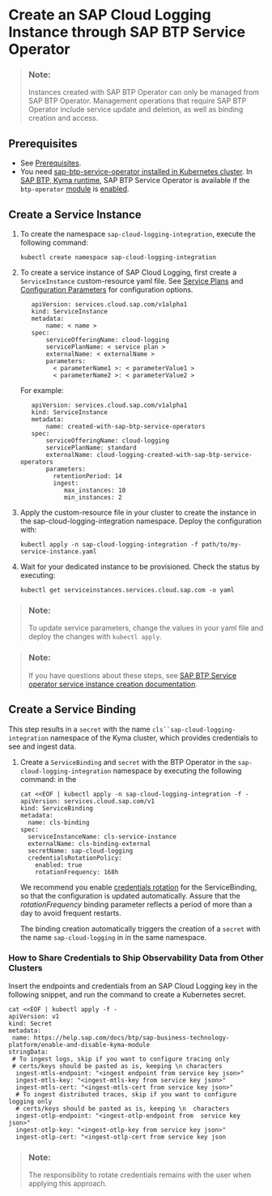 <!-- loiof6aa131faee64f78b9cbba6a5b579b8f -->

# Create an SAP Cloud Logging Instance through SAP BTP Service Operator

> ### Note:  
> Instances created with SAP BTP Operator can only be managed from SAP BTP Operator. Management operations that require SAP BTP Operator include service update and deletion, as well as binding creation and access.



<a name="loiof6aa131faee64f78b9cbba6a5b579b8f__section_ndz_bcz_kzb"/>

## Prerequisites

-   See [Prerequisites](prerequisites-41d8559.md).
-   You need [sap-btp-service-operator installed in Kubernetes cluster](https://github.com/SAP/sap-btp-service-operator/blob/main/README.md#setup). In [SAP BTP, Kyma runtime](https://help.sap.com/docs/btp/sap-business-technology-platform/create-kyma-environment-instance), SAP BTP Service Operator is available if the `btp-operator` [module](https://help.sap.com/docs/btp/sap-business-technology-platform/kyma-modules) is [enabled](https://help.sap.com/docs/btp/sap-business-technology-platform/enable-and-disable-kyma-module).



<a name="loiof6aa131faee64f78b9cbba6a5b579b8f__section_kf5_12z_kzb"/>

## Create a Service Instance

1.  To create the namespace `sap-cloud-logging-integration`, execute the following command:

    ```
    kubectl create namespace sap-cloud-logging-integration
    ```

2.  To create a service instance of SAP Cloud Logging, first create a `ServiceInstance` custom-resource yaml file. See [Service Plans](service-plans-a9d2d1b.md) and [Configuration Parameters](configuration-parameters-1830bca.md) for configuration options.

    ```
       apiVersion: services.cloud.sap.com/v1alpha1
       kind: ServiceInstance
       metadata:
           name: < name >
       spec:
           serviceOfferingName: cloud-logging
           servicePlanName: < service plan >
           externalName: < externalName >
           parameters:
             < parameterName1 >: < parameterValue1 >
             < parameterName2 >: < parameterValue2 >
    
    ```

    For example:

    ```
       apiVersion: services.cloud.sap.com/v1alpha1
       kind: ServiceInstance
       metadata:
           name: created-with-sap-btp-service-operators
       spec:
           serviceOfferingName: cloud-logging
           servicePlanName: standard
           externalName: cloud-logging-created-with-sap-btp-service-operators
           parameters:
             retentionPeriod: 14
             ingest:
                max_instances: 10
                min_instances: 2
    
    ```

3.  Apply the custom-resource file in your cluster to create the instance in the sap-cloud-logging-integration namespace. Deploy the configuration with:

    ```
    kubectl apply -n sap-cloud-logging-integration -f path/to/my-service-instance.yaml
    ```

4.  Wait for your dedicated instance to be provisioned. Check the status by executing:

    ```
    kubectl get serviceinstances.services.cloud.sap.com -o yaml
    ```


> ### Note:  
> To update service parameters, change the values in your yaml file and deploy the changes with `kubectl apply`.

> ### Note:  
> If you have questions about these steps, see [SAP BTP Service operator service instance creation documentation](https://github.com/SAP/sap-btp-service-operator/blob/main/README.md#step-1-create-a-service-instance).



<a name="loiof6aa131faee64f78b9cbba6a5b579b8f__section_ubq_kfz_kzb"/>

## Create a Service Binding

This step results in a `secret` with the name `cls``sap-cloud-logging-integration` namespace of the Kyma cluster, which provides credentials to see and ingest data.

1.  Create a `ServiceBinding` and `secret` with the BTP Operator in the `sap-cloud-logging-integration` namespace by executing the following command: in the

    ```
    cat <<EOF | kubectl apply -n sap-cloud-logging-integration -f -
    apiVersion: services.cloud.sap.com/v1
    kind: ServiceBinding
    metadata:
      name: cls-binding
    spec:
      serviceInstanceName: cls-service-instance
      externalName: cls-binding-external
      secretName: sap-cloud-logging
      credentialsRotationPolicy:
        enabled: true
        rotationFrequency: 168h
    
    ```

    We recommend you enable [credentials rotation](https://github.com/SAP/sap-btp-service-operator/blob/main/README.md#credentials-rotation) for the ServiceBinding, so that the configuration is updated automatically. Assure that the *rotationFrequency* binding parameter reflects a period of more than a day to avoid frequent restarts.

    The binding creation automatically triggers the creation of a `secret` with the name `sap-cloud-logging` in in the same namespace.




### How to Share Credentials to Ship Observability Data from Other Clusters

Insert the endpoints and credentials from an SAP Cloud Logging key in the following snippet, and run the command to create a Kubernetes secret.

```
cat <<EOF | kubectl apply -f -
apiVersion: v1
kind: Secret
metadata:
 name: https://help.sap.com/docs/btp/sap-business-technology-platform/enable-and-disable-kyma-module
stringData:
 # To ingest logs, skip if you want to configure tracing only
 # certs/keys should be pasted as is, keeping \n characters
  ingest-mtls-endpoint: "<ingest endpoint from service key json>"
  ingest-mtls-key: "<ingest-mtls-key from service key json>"
  ingest-mtls-cert: "<ingest-mtls-cert from service key json>"
  # To ingest distributed traces, skip if you want to configure logging only
  # certs/keys should be pasted as is, keeping \n  characters
  ingest-otlp-endpoint: "<ingest-otlp-endpoint from  service key json>"
  ingest-otlp-key: "<ingest-otlp-key from service key json>"
  ingest-otlp-cert: "<ingest-otlp-cert from service key json

```

> ### Note:  
> The responsibility to rotate credentials remains with the user when applying this approach.

